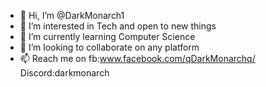 - 👋 Hi, I’m @DarkMonarch1
- 👀 I’m interested in Tech and open to new things
- 🌱 I’m currently learning Computer Science
- 💞️ I’m looking to collaborate on any platform
- 📫 Reach me on fb:www.facebook.com/qDarkMonarchq/ Discord:darkmonarch

<!---
DarkMonarch1/DarkMonarch1 is a ✨ special ✨ repository because its `README.md` (this file) appears on your GitHub profile.
You can click the Preview link to take a look at your changes.
--->

